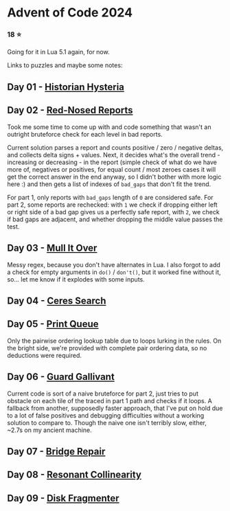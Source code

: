 ﻿# Advent of Code 2024
### 18 :star:
Going for it in Lua 5.1 again, for now.

Links to puzzles and maybe some notes:
## Day 01 - [Historian Hysteria](https://adventofcode.com/2024/day/1)
## Day 02 - [Red-Nosed Reports](https://adventofcode.com/2024/day/2)
Took me some time to come up with and code something that wasn't an outright bruteforce check for each level in bad reports.

Current solution parses a report and counts positive / zero / negative deltas, and collects delta signs + values. Next, it decides what's the overall trend - increasing or decreasing - in the report (simple check of what do we have more of, negatives or positives, for equal count / most zeroes cases it will get the correct answer in the end anyway, so I didn't bother with more logic here :) and then gets a list of indexes of `bad_gaps` that don't fit the trend.

For part 1, only reports with `bad_gaps` length of `0` are considered safe. For part 2, some reports are rechecked: with `1` we check if dropping either left or right side of a bad gap gives us a perfectly safe report, with `2`, we check if bad gaps are adjacent, and whether dropping the middle value passes the test.
## Day 03 - [Mull It Over](https://adventofcode.com/2024/day/3)
Messy regex, because you don't have alternates in Lua. I also forgot to add a check for empty arguments in `do()` / `don't()`, but it worked fine without it, so... let me know if it explodes with some inputs.
## Day 04 - [Ceres Search](https://adventofcode.com/2024/day/4)
## Day 05 - [Print Queue](https://adventofcode.com/2024/day/5)
Only the pairwise ordering lookup table due to loops lurking in the rules. On the bright side, we're provided with complete pair ordering data, so no deductions were required.
## Day 06 - [Guard Gallivant](https://adventofcode.com/2024/day/6)
Current code is sort of a naive bruteforce for part 2, just tries to put obstacle on each tile of the traced in part 1 path and checks if it loops. A fallback from another, supposedly faster approach, that I've put on hold due to a lot of false positives and debugging difficulties without a working solution to compare to. Though the naive one isn't terribly slow, either, ~2.7s on my ancient machine.
## Day 07 - [Bridge Repair](https://adventofcode.com/2024/day/7)
## Day 08 - [Resonant Collinearity](https://adventofcode.com/2024/day/8)
## Day 09 - [Disk Fragmenter](https://adventofcode.com/2024/day/9)